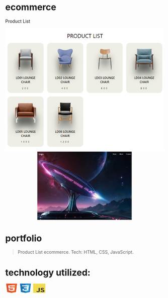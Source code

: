 # ecommerce

Product List

<p align="center">
  <img src="https://github.com/fqgiord/ecommerce/blob/main/img1.png?raw=true" width="600" />
   <img src="https://github.com/fqgiord/html-css-js-responsive_nav_bar/blob/main/readme_img2.png" width="300" />
  
</p>

# portfolio

> Product List ecommerce. Tech: HTML, CSS, JavaScript.

# technology utilized:

<div style="display: inline_block">
  <img align="center" alt="Fer-HTML" height="30" width="40" src="https://raw.githubusercontent.com/devicons/devicon/master/icons/html5/html5-original.svg">
  <img align="center" alt="Fer-CSS" height="30" width="40" src="https://raw.githubusercontent.com/devicons/devicon/master/icons/css3/css3-original.svg">
  <img align="center" alt="Fer-JavaScript" height="30" width="40" src="https://raw.githubusercontent.com/devicons/devicon/master/icons/javascript/javascript-original.svg">
</div>
